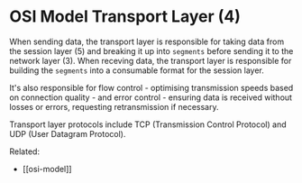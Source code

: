 # OSI Model Transport Layer (4)

When sending data, the transport layer is responsible for taking data
from the session layer (5) and breaking it up into `segments` before
sending it to the network layer (3). When receving data, the transport
layer is responsible for building the `segments` into a consumable
format for the session layer.

It's also responsible for flow control - optimising transmission speeds
based on connection quality - and error control - ensuring data is
received without losses or errors, requesting retransmission if
necessary.

Transport layer protocols include TCP (Transmission Control Protocol)
and UDP (User Datagram Protocol).

Related:
  * [[osi-model]]
